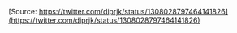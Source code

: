 [Source: https://twitter.com/diprjk/status/1308028797464141826](https://twitter.com/diprjk/status/1308028797464141826)